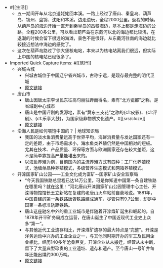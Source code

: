 - #[[生活]]
    - 五一期间开车从北京送姥姥回本溪。一路上经过了唐山、秦皇岛、葫芦岛、锦州、盘锦、沈阳和本溪。边走边玩，全程2000公里。返程的时候，从葫芦岛的海边开始一直开到秦皇岛的昌黎海边，基本上都是走海边的公路。全程200多公里，可以看出葫芦岛在东戴河以北的海边都比较浅，在退潮的时候会留下很远的海滩，景色不是很好。从东戴河往南的海边就比较接近想法中海边的感觉了。
    - 这次在葫芦岛路过了徐大堡核电站，本来以为核电站离我们很远，但实际上中国的核电站已经很多了。
- Imported Quick Capture items:  #[[旅行]]
    - 兴城古城 
        - 兴城古城位于中国辽宁省兴城市，古称宁远，是现存最完整的明代卫城
        - [原文链接](https://zh.wikipedia.org/wiki/%E5%85%B4%E5%9F%8E%E5%8F%A4%E5%9F%8E)
    - 唐山市
        - 唐山因唐太宗李世民东征高句丽驻跸而得名，素有“北方瓷都”之称，是省域副中心城市
        - 唐山是中国评剧的发源地，素有“冀东三支花”之称的{c1:皮影}、{c1:评剧}、{c1:乐亭大鼓}，为国家级非物质文化遗产。#[[srs/cloze]]
        - [原文链接](https://baike.baidu.com/item/%E5%94%90%E5%B1%B1%E5%B8%82?fromModule=lemma_search-box)
    - 沿海人民是如何喂饱中国的？ | 地球知识局
        - 我国的淡水鱼消费量远高于世界平均，海鲜消费量与发达国家还有一定的差距，由于市场需求小，海水鱼类养殖仍然是中国相对的短板。尤其在技术、产品质量、环保等方面与欧洲国家还存在较大差距，这不是简单靠提高产量能堆出来的。
        - 以海鱼养殖为例，目前国内的主流养殖方式有四种：工厂化养殖模式，池塘单品种养殖模式，多级营养生态模式和网箱养殖模式。
    - 开滦国家矿山公园——工业文化成为富矿--国家矿山安全监察局
        - “今天我国铁路总里程已达14万公里，可是你知道中国第一条自建铁路在哪里吗？就在这里！”河北唐山开滦国家矿山公园管理中心主任、开滦博物馆馆长王立新站在复建的老唐山火车站前自豪地说。1881年，中国自建的第一条铁路唐胥铁路建成通车，尽管只有9.7公里，却是中国第一条标准轨距铁路。
        - 唐山这座驰名中外的重工业城市是伴随着开滦煤矿诞生和崛起的。自1878年开平矿务局成立运营，在唐山诞生了中国近现代工业史上众多“第一”。
        - 与其他近代工业遗存相比，开滦煤矿遗存的最大特点是“完整”。开滦是洋务运动中兴办的工业企业之一，与其他同时期开办的军工及民用企业相比，经历140多年沧桑巨变，开滦企业从未搬迁，经营从未中断，留下了大量典型珍贵的工业遗址、遗存和遗产。至今唐山一号矿井每年还能出煤约300万吨。
        - [原文链接](https://www.chinamine-safety.gov.cn/xw/mkaqjcxw/202105/t20210521_385640.shtml)
